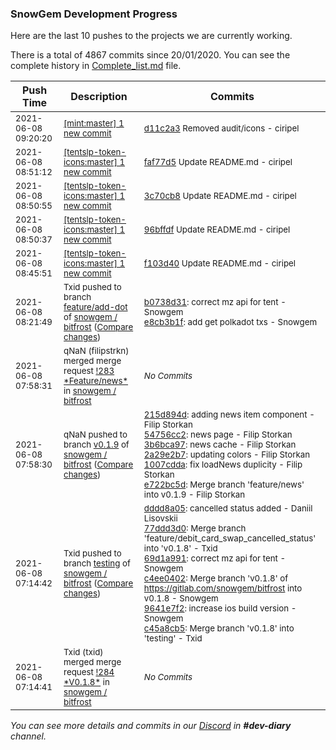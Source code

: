 
### SnowGem Development Progress

Here are the last 10 pushes to the projects we are currently working.

There is a total of 4867 commits since 20/01/2020. You can see the complete history in
 [Complete_list.md](Complete_list.md) file.

| Push Time | Description | Commits |
| --- | --- | --- |
| <sub>2021-06-08 09:20:20</sub> | <sub>[[mint:master] 1 new commit](https://github.com/TENTSLP/mint/commit/d11c2a31ee8d8a0a84060e0da469cc6cc8219964)</sub> | <sub>[d11c2a3](https://github.com/TENTSLP/mint/commit/d11c2a31ee8d8a0a84060e0da469cc6cc8219964) Removed audit/icons - ciripel</sub> |
| <sub>2021-06-08 08:51:12</sub> | <sub>[[tentslp-token-icons:master] 1 new commit](https://github.com/TENTSLP/tentslp-token-icons/commit/faf77d5010cd3404c05636a7a1713dee62766688)</sub> | <sub>[faf77d5](https://github.com/TENTSLP/tentslp-token-icons/commit/faf77d5010cd3404c05636a7a1713dee62766688) Update README.md - ciripel</sub> |
| <sub>2021-06-08 08:50:55</sub> | <sub>[[tentslp-token-icons:master] 1 new commit](https://github.com/TENTSLP/tentslp-token-icons/commit/3c70cb823ee839108cff2fed2136ef9313de3528)</sub> | <sub>[3c70cb8](https://github.com/TENTSLP/tentslp-token-icons/commit/3c70cb823ee839108cff2fed2136ef9313de3528) Update README.md - ciripel</sub> |
| <sub>2021-06-08 08:50:37</sub> | <sub>[[tentslp-token-icons:master] 1 new commit](https://github.com/TENTSLP/tentslp-token-icons/commit/96bffdf3b44bbb3ba6e4889a84de4d2f183d5032)</sub> | <sub>[96bffdf](https://github.com/TENTSLP/tentslp-token-icons/commit/96bffdf3b44bbb3ba6e4889a84de4d2f183d5032) Update README.md - ciripel</sub> |
| <sub>2021-06-08 08:45:51</sub> | <sub>[[tentslp-token-icons:master] 1 new commit](https://github.com/TENTSLP/tentslp-token-icons/commit/f103d40c2519ab27f23b22d26535c6a07048e2af)</sub> | <sub>[f103d40](https://github.com/TENTSLP/tentslp-token-icons/commit/f103d40c2519ab27f23b22d26535c6a07048e2af) Update README.md - ciripel</sub> |
| <sub>2021-06-08 08:21:49</sub> | <sub>Txid pushed to branch [feature/add\-dot](https://gitlab.com/snowgem/bitfrost/commits/feature/add-dot) of [snowgem / bitfrost](https://gitlab.com/snowgem/bitfrost) ([Compare changes](https://gitlab.com/snowgem/bitfrost/compare/3ae301f3517a4d0833dda8ba7c6c200728884915...e8cb3b1f8307627f21eb5aedb7c0c523a041eef1))</sub> | <sub>[b0738d31](https://gitlab.com/snowgem/bitfrost/-/commit/b0738d3144ca72b2ade7aef3d4e157390d53b2a8): correct mz api for tent - Snowgem<br>[e8cb3b1f](https://gitlab.com/snowgem/bitfrost/-/commit/e8cb3b1f8307627f21eb5aedb7c0c523a041eef1): add get polkadot txs - Snowgem</sub> |
| <sub>2021-06-08 07:58:31</sub> | <sub>qNaN (filipstrkn) merged merge request [\!283 \*Feature/news\*](https://gitlab.com/snowgem/bitfrost/-/merge_requests/283) in [snowgem / bitfrost](https://gitlab.com/snowgem/bitfrost)</sub> | <sub>_No Commits_</sub> |
| <sub>2021-06-08 07:58:30</sub> | <sub>qNaN pushed to branch [v0\.1\.9](https://gitlab.com/snowgem/bitfrost/commits/v0.1.9) of [snowgem / bitfrost](https://gitlab.com/snowgem/bitfrost) ([Compare changes](https://gitlab.com/snowgem/bitfrost/compare/e5c137eeee979641588b22048f74175cd8b0060b...e722bc5d852efae297d8b1f0b1336e7f46a738a7))</sub> | <sub>[215d894d](https://gitlab.com/snowgem/bitfrost/-/commit/215d894d74aba58f2fcdd79d92c76dac1dee7e44): adding news item component - Filip Storkan<br>[54756cc2](https://gitlab.com/snowgem/bitfrost/-/commit/54756cc24e9d24d8d5bfac3527ed0385e5c64b0d): news page - Filip Storkan<br>[3b6bca97](https://gitlab.com/snowgem/bitfrost/-/commit/3b6bca97ba81c8ba74eea559804927a822ca3bc3): news cache - Filip Storkan<br>[2a29e2b7](https://gitlab.com/snowgem/bitfrost/-/commit/2a29e2b7f8ae857cedd9e9f24b1aa8791e5bad2c): updating colors - Filip Storkan<br>[1007cdda](https://gitlab.com/snowgem/bitfrost/-/commit/1007cdda9722a8e0b1b4ae8b12049283cb11d0d7): fix loadNews duplicity - Filip Storkan<br>[e722bc5d](https://gitlab.com/snowgem/bitfrost/-/commit/e722bc5d852efae297d8b1f0b1336e7f46a738a7): Merge branch 'feature/news' into v0.1.9 - Filip Storkan</sub> |
| <sub>2021-06-08 07:14:42</sub> | <sub>Txid pushed to branch [testing](https://gitlab.com/snowgem/bitfrost/commits/testing) of [snowgem / bitfrost](https://gitlab.com/snowgem/bitfrost) ([Compare changes](https://gitlab.com/snowgem/bitfrost/compare/23535b626aa406483bcc30b719fe6cb9177c7f2e...c45a8cb5cb05c7df9752077cbb853107e559a34d))</sub> | <sub>[dddd8a05](https://gitlab.com/snowgem/bitfrost/-/commit/dddd8a0501dc35d70d7c8afebd6b8760a722f38b): cancelled status added - Daniil Lisovskii<br>[77ddd3d0](https://gitlab.com/snowgem/bitfrost/-/commit/77ddd3d0cd9a84a7a4cdbf5d2fb6d6bc5ec700e1): Merge branch 'feature/debit_card_swap_cancelled_status' into 'v0.1.8' - Txid<br>[69d1a991](https://gitlab.com/snowgem/bitfrost/-/commit/69d1a991b3b3ca3a72e5f094086ed7fc5c4c28be): correct mz api for tent - Snowgem<br>[c4ee0402](https://gitlab.com/snowgem/bitfrost/-/commit/c4ee0402b1184d69070cae0cab3379f6f6e0dc4f): Merge branch 'v0.1.8' of https://gitlab.com/snowgem/bitfrost into v0.1.8 - Snowgem<br>[9641e7f2](https://gitlab.com/snowgem/bitfrost/-/commit/9641e7f26fb1040932a20405f98f93552d963bd7): increase ios build version - Snowgem<br>[c45a8cb5](https://gitlab.com/snowgem/bitfrost/-/commit/c45a8cb5cb05c7df9752077cbb853107e559a34d): Merge branch 'v0.1.8' into 'testing' - Txid</sub> |
| <sub>2021-06-08 07:14:41</sub> | <sub>Txid (txid) merged merge request [\!284 \*V0\.1\.8\*](https://gitlab.com/snowgem/bitfrost/-/merge_requests/284) in [snowgem / bitfrost](https://gitlab.com/snowgem/bitfrost)</sub> | <sub>_No Commits_</sub> |

_You can see more details and commits in our [Discord](https://discord.gg/zumGnbg) in **#dev-diary** channel._
